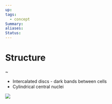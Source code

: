 ```yaml
---
up: 
tags:
  - concept
Summary: 
aliases: 
Status:
---
```

# Structure
~
- Intercalated discs - dark bands between cells
- Cylindrical central nuclei
<!--SR:!2025-03-13,3,250-->

![](https://i.imgur.com/zcKUF5m.png)
